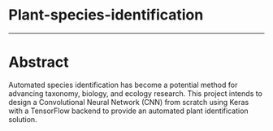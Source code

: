 # Plant-species-identification
-----------------------------------------------------------------------------------------------------------------------------
# Abstract 
Automated species identification has become a potential method for advancing taxonomy, biology, and ecology research. This project intends to design a Convolutional Neural Network (CNN) from scratch using Keras with a TensorFlow backend to provide an automated plant identification solution. 
